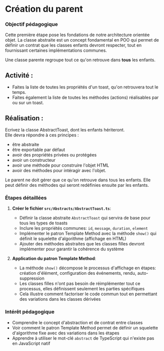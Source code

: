 # Création du parent

### Objectif pédagogique
Cette première étape pose les fondations de notre architecture orientée objet. La classe abstraite est un concept fondamental en POO qui permet de définir un contrat que les classes enfants devront respecter, tout en fournissant certaines implémentations communes.

Une classe parente regroupe tout ce qu'on retrouve dans **tous** les enfants.

## Activité :
- Faites la liste de toutes les propriétés d'un toast, qu'on retrouvera tout le temps.
- Faites également la liste de toutes les méthodes (actions) réalisables par ou sur un toast.

## Réalisation :
Ecrivez la classe AbstractToast, dont les enfants hériteront.  
Elle devra répondre à ces principes :
  - être abstraite
  - être exportable par défaut
  - avoir des propriétés privées ou protégées
  - avoir un constructeur
  - avoir une méthode pour construire l'objet HTML
  - avoir des méthodes pour intéragir avec l'objet.

Le parent ne doit gérer que ce qu'on retrouve dans tous les enfants. Elle peut définir des méthodes qui seront redéfinies ensuite par les enfants.

### Étapes détaillées
1. **Créer le fichier `src/Abstracts/AbstractToast.ts`**:
   - Définir la classe abstraite `AbstractToast` qui servira de base pour tous les types de toasts
   - Inclure les propriétés communes: `id`, `message`, `duration`, `element`
   - Implémenter le patron Template Method avec la méthode `show()` qui définit le squelette d'algorithme (affichage en HTML)
   - Ajouter des méthodes abstraites que les classes filles devront implémenter pour garantir la cohérence du système

2. **Application du patron Template Method**:
   - La méthode `show()` décompose le processus d'affichage en étapes: création d'élément, configuration des événements, rendu, auto-suppression
   - Les classes filles n'ont pas besoin de réimplémenter tout ce processus, elles définissent seulement les parties spécifiques
   - Cela illustre comment factoriser le code commun tout en permettant des variations dans les classes dérivées

### Intérêt pédagogique
- Comprendre le concept d'abstraction et de contrat entre classes
- Voir comment le patron Template Method permet de définir un squelette d'algorithme fixe avec des variations dans les étapes
- Apprendre à utiliser le mot-clé `abstract` de TypeScript qui n'existe pas en JavaScript natif
